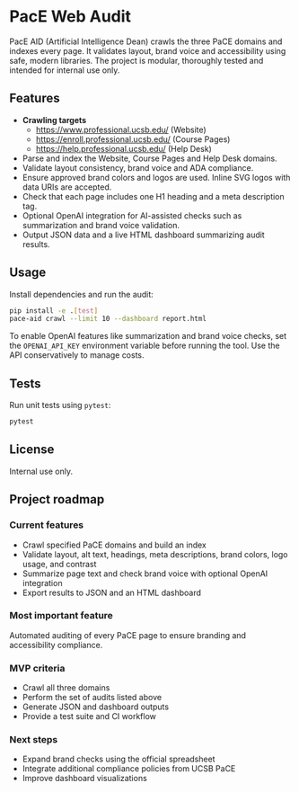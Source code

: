 # PacE Web Audit

PacE AID (Artificial Intelligence Dean) crawls the three PaCE domains and indexes every page. It validates layout, brand voice and accessibility using safe, modern libraries. The project is modular, thoroughly tested and intended for internal use only.

## Features
- **Crawling targets**
  - https://www.professional.ucsb.edu/ (Website)
  - https://enroll.professional.ucsb.edu/ (Course Pages)
  - https://help.professional.ucsb.edu/ (Help Desk)
- Parse and index the Website, Course Pages and Help Desk domains.
 - Validate layout consistency, brand voice and ADA compliance.
- Ensure approved brand colors and logos are used. Inline SVG logos with data URIs are accepted.
- Check that each page includes one H1 heading and a meta description tag.
 - Optional OpenAI integration for AI-assisted checks such as summarization and brand voice validation.
- Output JSON data and a live HTML dashboard summarizing audit results.

## Usage
Install dependencies and run the audit:
```bash
pip install -e .[test]
pace-aid crawl --limit 10 --dashboard report.html
```
To enable OpenAI features like summarization and brand voice checks, set the
`OPENAI_API_KEY` environment variable before running the tool. Use the API
conservatively to manage costs.

## Tests
Run unit tests using `pytest`:
```bash
pytest
```

## License
Internal use only.

## Project roadmap

### Current features
- Crawl specified PaCE domains and build an index
- Validate layout, alt text, headings, meta descriptions, brand colors, logo usage, and contrast
- Summarize page text and check brand voice with optional OpenAI integration
- Export results to JSON and an HTML dashboard

### Most important feature
Automated auditing of every PaCE page to ensure branding and accessibility compliance.

### MVP criteria
- Crawl all three domains
- Perform the set of audits listed above
- Generate JSON and dashboard outputs
- Provide a test suite and CI workflow

### Next steps
- Expand brand checks using the official spreadsheet
- Integrate additional compliance policies from UCSB PaCE
- Improve dashboard visualizations
